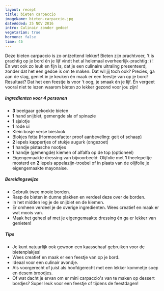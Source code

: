 ```yaml
---
layout: recept
title: bieten carpaccio
imageName: bieten-carpaccio.jpg
dateAdded: 25 NOV 2016
intro: Culinair zonder gedoe!
vegetarian: true
hormone: false
time: 45
---
```


Deze bieten carpaccio is zo ontzettend lekker! Bieten zijn prachtvoer, 't is prachtig op je bord én je lijf vindt het al helemaal overheerlijk-prachtig :) ! Én wat ook zo leuk en fijn is, dat je een culinaire uitraling presenteerd, zonder dat het een gedoe is om te maken. Dat wil jij toch ook? Precies, ga aan de slag, geniet in je keuken én maak er een feestje van op je bord! Resultaat? Dat het een feestje is voor 't oog, je smaak én je lijf. Én vergeet vooral niet te lezen waarom bieten zo lekker gezond voor jou zijn!

##### Ingredienten voor <span class="personen">4</span> personen
* <b>3</b> beetgaar gekookte bieten
* <b>1</b> hand snijbiet, gemengde sla of spinazie
* <b>1</b> sjalotje
* <b>1</b> rode ui
*  Klein bosje verse bieslook
*  Blokjes fetta (Hormoonfactor proof aanbeveling: geit of schaap)
* <b>2</b> lepels kappertjes of stukje augurk (ongezoet)
* <b>1</b> handje pistasche nootjes
* <b>1</b> handje (gemengde) kiemen of alfalfa op de top (optioneel)
* Eigengemaakte dressing van bijvoorbeeld: Olijfolie met <b>1</b> theelepeltje mosterd en <b>2</b> lepels appelazijn-troebel of in plaats van de olijfolie je eigengemaakte mayonaise.

##### Bereidingswijze
* Gebruik twee mooie borden.
* Rasp de bieten in dunne plakken en verdeel deze over de borden.
* In het midden leg je de snijbiet en de kiemen.
* Er omheen verdeel je de overige ingredienten. Wees creatief en maak er wat moois van.
* Maak het geheel af met je eigengemaakte dressing én ga er lekker van genieten!

##### Tips
* Je kunt natuurlijk ook gewoon een kaasschaaf gebruiken voor de bietenplakjes!
* Wees creatief en maak er een feestje van op je bord.
* Ideaal voor een culinair avondje.
* Als voorgerecht of juist als hoofdgerecht met een lekker kommetje soep en desem broodjes.
* Of wat dacht je ervan om er mini carpaccio's van te maken op dessert bordjes? Super leuk voor een feestje of tijdens de feestdagen!   
